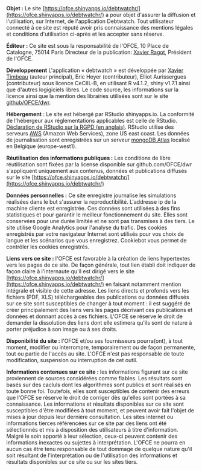 
   

**Objet :** Le site [https://ofce.shinyapps.io/debtwatchr/](https://ofce.shinyapps.io/debtwatchr/) a pour objet d'assurer la diffusion et l'utilisation, sur Internet, de l'application Debtwatch. Tout utilisateur connecté à ce site est réputé avoir pris connaissance des mentions légales et conditions d'utilisation ci-après et les accepter sans réserve.

**Éditeur :** Ce site est sous la responsabilité de l'OFCE, 10 Place de Catalogne, 75014 Paris Directeur de la publication: [Xavier Ragot](mailto:xavier.ragot@sciencespo.fr), Président de l'OFCE.

**Développement** L'application « debtwatch » est développée par [Xavier Timbeau](mailto:xavier.timbeau@sciencespo.fr) (auteur principal), Eric Heyer (contributeur), Elliot Aurissergues (contributeur) sous licence CeCIIL-B, en utilisant R v4.1.2, shiny v1.7.1 ainsi que d'autres logigiciels libres. Le code source, les informations sur la licence ainsi que la mention des librairies utilisées sont sur le site [github/OFCE/dwr](https://github.com/OFCE/dwr).

**Hébergement** : Le site est hébergé par RStudio shinyapps.io. La conformité de l'hébergeur aux réglementations applicables est celle de RStudio. [Déclaration de RStudio sur la RGPD (en anglais)](https://www.rstudio.com/about/rstudio-and-the-gdpr-what-you-need-to-know/). RStudio utilise des serveurs [AWS](https://aws.amazon.com/fr/free/?trk=ps_a134p000003yhaCAAQ&trkCampaign=acq_paid_search_brand&sc_channel=ps&sc_campaign=acquisition_FR&sc_publisher=google&sc_category=core-main&sc_country=FR&sc_geo=EMEA&sc_outcome=Acquisition&sc_detail=aws&sc_content=Brand_Core_aws_e&sc_matchtype=e&sc_segment=454820903973&sc_medium=ACQ-P|PS-GO|Brand|Desktop|SU|Core-Main|Core|FR|EN|Text&s_kwcid=AL!4422!3!454820903973!e!!g!!aws&ef_id=CjwKCAjw2P-KBhByEiwADBYWCiXExJb2Y3r3i3Go-vqok6GRXG7zLdwLcwysg8Uju5_Gq4JeVJVCwxoCJLIQAvD_BwE:G:s&s_kwcid=AL!4422!3!454820903973!e!!g!!aws&all-free-tier.sort-by=item.additionalFields.SortRank&all-free-tier.sort-order=asc&awsf.Free%20Tier%20Types=*all&awsf.Free%20Tier%20Categories=*all) (Amazon Web Services), zone US east coast. Les données de journalisation sont enregistrées sur un serveur [mongoDB Atlas](https://www.mongodb.com/cloud/atlas/lp/try2?utm_content=controldbaasterms&utm_source=google&utm_campaign=gs_emea_france_search_core_brand_atlas_desktop&utm_term=cloud%20mongodb&utm_medium=cpc_paid_search&utm_ad=p&utm_ad_campaign_id=12212624521&gclid=CjwKCAjw2P-KBhByEiwADBYWCpWKvrmgXlhT_cvdEwdhNaJQHtztrQi6umBonfa4AOK24NkrUiuPJhoCDVkQAvD_BwE) localisé en Belgique (europe-west1).

**Réutilisation des informations publiques :** Les conditions de libre réutilisation sont fixées par la license disponible sur github.com/OFCE/dwr s'appliquent uniquement aux contenus, données et publications diffusés sur le site  [https://ofce.shinyapps.io/debtwatchr/](https://ofce.shinyapps.io/debtwatchr/)

**Données personnelles :** Ce site enregistre journalise les simulations réalisées dans le but s'assurer la reproductibilité. L'addresse ip de la machine cliente est enregistrée. Ces données sont utilisées à des fins statistiques et pour garantir le meilleur fonctionnement du site. Elles sont conservées pour une durée limitée et ne sont pas transmises à des tiers. Le site utilise Google Analytics pour l'analyse du trafic. Des cookies enregistrés par votre navigateur Internet sont utilisés pour vos choix de langue et les scénarios que vous enregistrez. Cookiebot vous permet de contrôler les cookies enregistrés.

**Liens vers ce site :** l'OFCE est favorable à la création de liens hypertextes vers les pages de ce site. De façon générale, tout lien établi doit indiquer de façon claire à l'internaute qu'il est dirigé vers le site [https://ofce.shinyapps.io/debtwatchr/](https://ofce.shinyapps.io/debtwatchr/) en faisant notamment mention intégrale et visible de cette adresse. Les liens directs et profonds vers les fichiers (PDF, XLS) téléchargeables des publications ou données diffusés sur ce site sont susceptibles de changer à tout moment : il est suggéré de créer principalement des liens vers les pages décrivant ces publications et données et donnant accès à ces fichiers. L'OFCE se réserve le droit de demander la dissolution des liens dont elle estimera qu'ils sont de nature à porter préjudice à son image ou à ses droits.

**Disponibilité du site :** l'OFCE et/ou ses fournisseurs pourra(ont), à tout moment, modifier ou interrompre, temporairement ou de façon permanente, tout ou partie de l'accès au site. L'OFCE n'est pas responsable de toute modification, suspension ou interruption de cet outil.

**Informations contenues sur ce site :** les informations figurant sur ce site proviennent de sources considérées comme fiables. Les résultats sont basés sur des cacluls dont les algorithmes sont publics et sont réalisés en toute bonne foi. Toutefois, elles sont susceptibles de contenir des erreurs que l'OFCE se réserve le droit de corriger dès qu'elles sont portées à sa connaissance. Les informations et résultats disponibles sur ce site sont susceptibles d'être modifiées à tout moment, et peuvent avoir fait l'objet de mises à jour depuis leur dernière consultation. Les sites internet ou informations tierces référencées sur ce site par des liens ont été sélectionnés et mis à disposition des utilisateurs à titre d'information. Malgré le soin apporté à leur sélection, ceux-ci peuvent contenir des informations inexactes ou sujettes à interprétation. L'OFCE ne pourra en aucun cas être tenu responsable de tout dommage de quelque nature qu'il soit résultant de l'interprétation ou de l'utilisation des informations et résultats disponibles sur ce site ou sur les sites tiers.
